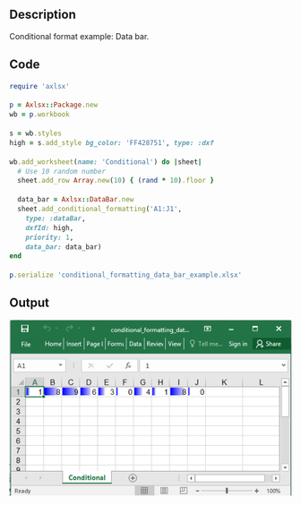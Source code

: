 ## Description

Conditional format example: Data bar.

## Code

```ruby
require 'axlsx'

p = Axlsx::Package.new
wb = p.workbook

s = wb.styles
high = s.add_style bg_color: 'FF428751', type: :dxf

wb.add_worksheet(name: 'Conditional') do |sheet|
  # Use 10 random number
  sheet.add_row Array.new(10) { (rand * 10).floor }

  data_bar = Axlsx::DataBar.new
  sheet.add_conditional_formatting('A1:J1',
    type: :dataBar,
    dxfId: high,
    priority: 1,
    data_bar: data_bar)
end

p.serialize 'conditional_formatting_data_bar_example.xlsx'
```

## Output

![Output](images/conditional_formatting_data_bar_example.png "Output")
